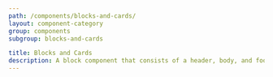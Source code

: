 ```yaml
---
path: /components/blocks-and-cards/
layout: component-category
group: components
subgroup: blocks-and-cards

title: Blocks and Cards
description: A block component that consists of a header, body, and footer.
---
```

